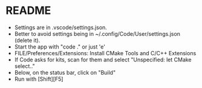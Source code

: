 # README

* Settings are in .vscode/settings.json. 
* Better to avoid settings being in ~/.config/Code/User/settings.json (delete it).
* Start the app with "code ." or just 'e'
* FILE/Preferences/Extensions: Install CMake Tools and C/C++ Extensions
* If Code asks for kits, scan for them and select "Unspecified: let CMake select.."
* Below, on the status bar, click on "Build"
* Run with [Shift][F5]
